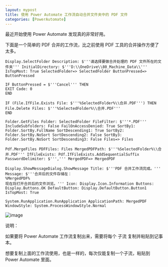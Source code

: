 ```yaml
---
layout: mypost
title: 使用 Power Automate 工作流自动合并文件夹中的 PDF 文件
categories: [PowerAutomate]
---
```


最近开始使用 Power Automate 发现真的非常好用。

下面是一个简单的 PDF 合并的工作流，比之前使用 PDF 工具的合并操作方便了太多。

```
Display.SelectFolder Description: $'''请选择要做合并处理的 PDF 文件所在的文件夹''' InitialDirectory: $'''D:\\OneDrive\\80_Machine_Data\\''' IsTopMost: True SelectedFolder=> SelectedFolder ButtonPressed=> ButtonPressed

IF ButtonPressed = $'''Cancel''' THEN
EXIT Code: 0
END

IF (File.IfFile.Exists File: $'''%SelectedFolder%\\合并.PDF''') THEN
File.Delete Files: $'''%SelectedFolder%\\合并.PDF'''
END

Folder.GetFiles Folder: SelectedFolder FileFilter: $'''*.PDF''' IncludeSubfolders: False FailOnAccessDenied: True SortBy1: Folder.SortBy.FullName SortDescending1: True SortBy2: Folder.SortBy.NoSort SortDescending2: False SortBy3: Folder.SortBy.NoSort SortDescending3: False Files=> Files

Pdf.MergeFiles PDFFiles: Files MergedPDFPath: $'''%SelectedFolder%\\合并.PDF''' IfFileExists: Pdf.IfFileExists.AddSequentialSuffix PasswordDelimiter: $''',''' MergedPDF=> MergedPDF

Display.ShowMessageDialog.ShowMessage Title: $'''PDF 合并工作流完成。''' Message: $'''合并后的文件存储在：
%MergedPDF%
现在将打开合并后的文件浏览。''' Icon: Display.Icon.Information Buttons: Display.Buttons.OK DefaultButton: Display.DefaultButton.Button1 IsTopMost: True

System.RunApplication.RunApplication ApplicationPath: MergedPDF WindowStyle: System.ProcessWindowStyle.Normal

```

![image](PowerAutomate1.png)

说明：

如果要将 Power Automate 工作流复制出来，需要将每个 子流 复制并粘贴到记事本。

想要复制上面的工作流使用，也是一样的，每次仅能复制一个子流，粘贴到 Power Automate 里面。
